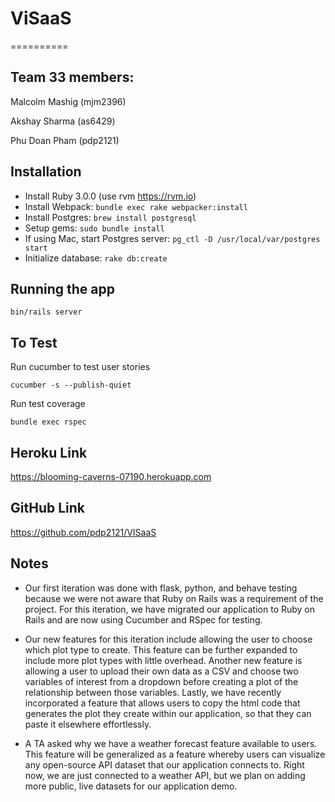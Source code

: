 # ViSaaS
==========
## Team 33 members:

Malcolm Mashig (mjm2396)

Akshay Sharma (as6429)

Phu Doan Pham (pdp2121)

## Installation
- Install Ruby 3.0.0 (use rvm https://rvm.io)
- Install Webpack: `bundle exec rake webpacker:install`
- Install Postgres: `brew install postgresql`
- Setup gems: `sudo bundle install`
- If using Mac, start Postgres server: `pg_ctl -D /usr/local/var/postgres start`
- Initialize database: `rake db:create`


## Running the app
`bin/rails server`

## To Test
Run cucumber to test user stories
```
cucumber -s --publish-quiet
```

Run test coverage
```
bundle exec rspec
```

## Heroku Link
https://blooming-caverns-07190.herokuapp.com

## GitHub Link
https://github.com/pdp2121/VISaaS

## Notes

- Our first iteration was done with flask, python, and behave testing because we were not aware that Ruby on Rails was a requirement of the project. For this iteration, we have migrated our application to Ruby on Rails and are now using Cucumber and RSpec for testing.

- Our new features for this iteration include allowing the user to choose which plot type to create. This feature can be further expanded to include more plot types with little overhead. Another new feature is allowing a user to upload their own data as a CSV and choose two variables of interest from a dropdown before creating a plot of the relationship between those variables. Lastly, we have recently incorporated a feature that allows users to copy the html code that generates the plot they create within our application, so that they can paste it elsewhere effortlessly.

- A TA asked why we have a weather forecast feature available to users. This feature will be generalized as a feature whereby users can visualize any open-source API dataset that our application connects to. Right now, we are just connected to a weather API, but we plan on adding more public, live datasets for our application demo.

